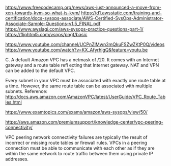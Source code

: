 https://www.freecodecamp.org/news/aws-just-announced-a-move-from-xen-towards-kvm-so-what-is-kvm/
https://d1.awsstatic.com/training-and-certification/docs-sysops-associate/AWS-Certified-SysOps-Administrator-Associate-Sample-Questions-v1.5_FINAL.pdf
https://www.awslagi.com/aws-sysops-practice-questions-part-1/
https://fliphtml5.com/vsnps/pngf/basic

https://www.youtube.com/channel/UCPnZlMwn3mQkuFSZwZKtP0Q/videos
https://www.youtube.com/watch?v=KX_AfyrhlgQ&feature=youtu.be

C. A default Amazon VPC has a netmask of /20. It comes with an Internet gateway and a
route table refl ecting that Internet gateway. NAT and VPN can be added to the default VPC.


Every subnet in your VPC must be associated with exactly one route table at a time. However, the same route table can be associated with multiple subnets.
Reference:
http://docs.aws.amazon.com/AmazonVPC/latest/UserGuide/VPC_Route_Tables.html


https://www.examtopics.com/exams/amazon/aws-sysops/view/50/


https://aws.amazon.com/premiumsupport/knowledge-center/vpc-peering-connectivity/

VPC peering network connectivity failures are typically the result of incorrect or missing route tables or firewall rules. VPCs in a peering connection must be able to communicate with each other as if they are within the same network to route traffic between them using private IP addresses.
